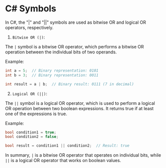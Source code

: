 # C# Symbols

In C#, the "|" and "||" symbols are used as bitwise OR and logical OR operators, respectively.

1. ```Bitwise OR (|)```:

The ```|``` symbol is a bitwise OR operator, which performs a bitwise OR operation between the individual bits of two operands.

Example:

```csharp
int a = 5;  // Binary representation: 0101
int b = 3;  // Binary representation: 0011

int result = a | b;  // Binary result: 0111 (7 in decimal)
```

2. ```Logical OR (||)```:

The ```||``` symbol is a logical OR operator, which is used to perform a logical OR operation between two boolean expressions. It returns true if at least one of the expressions is true.

Example:

```csharp
bool condition1 = true;
bool condition2 = false;

bool result = condition1 || condition2;  // Result: true
```

In summary, ```|``` is a bitwise OR operator that operates on individual bits, while ```||``` is a logical OR operator that works on boolean values.

